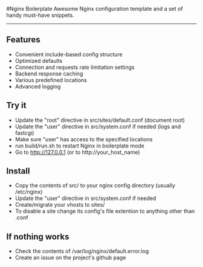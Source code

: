 #Nginx Boilerplate 
Awesome Nginx configuration template and a set of handy must-have snippets.

***
## Features
 * Convenient include-based config structure
 * Optimized defaults
 * Connection and requests rate limitation settings
 * Backend response caching
 * Various predefined locations
 * Advanced logging

## Try it
 * Update the "root" directive in src/sites/default.conf (document root)
 * Update the "user" directive in src/system.conf if needed (logs and fastcgi)
 * Make sure "user" has access to the specified locations
 * run build/run.sh to restart Nginx in boilerplate mode
 * Go to http://127.0.0.1 (or to http://your_host_name)

## Install
 * Copy the contents of src/ to your nginx config directory (usually /etc/nginx)
 * Update the "user" directive in src/system.conf if needed
 * Create/migrate your vhosts to sites/
 * To disable a site change its config's file extention to anything other than .conf

## If nothing works
 * Check the contents of /var/log/nginx/default.error.log
 * Create an issue on the project's github page